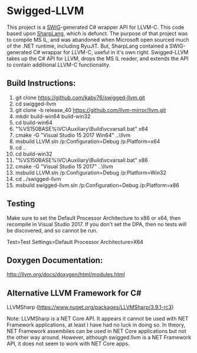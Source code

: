 # Swigged-LLVM

This project is a [SWIG](http://swig.org)-generated C# wrapper API for LLVM-C. This code
based upon [SharpLang](https://github.com/xen2/SharpLang), which is defunct. The purpose of that project
was to compile MS IL, and was abandoned when Microsoft open sourced much of the .NET runtime, including
RyuJIT. But, SharpLang contained a SWIG-generated C# wrappar for LLVM-C, useful in it's own right.
Swigged-LLVM takes up the C# API for LLVM, drops the MS IL reader, and extends the API to contain
additional LLVM-C functionality.

## Build Instructions:

1) git clone https://github.com/kaby76/swigged-llvm.git
2) cd swigged-llvm
3) git clone -b release_40 https://github.com/llvm-mirror/llvm.git
4) mkdir build-win64 build-win32
5) cd build-win64
6) "%VS150BASE%\VC\Auxiliary\Build\vcvarsall.bat" x64
7) cmake -G "Visual Studio 15 2017 Win64" ..\llvm
8) msbuild LLVM.sln /p:Configuration=Debug /p:Platform=x64
9) cd ..
10) cd build-win32
11) "%VS150BASE%\VC\Auxiliary\Build\vcvarsall.bat" x86
12) cmake -G "Visual Studio 15 2017" ..\llvm
13) msbuild LLVM.sln /p:Configuration=Debug /p:Platform=Win32
14) cd ../swigged-llvm
15) msbuild swigged-llvm.sln /p:Configuration=Debug /p:Platform=x86

## Testing

Make sure to set the Default Processor Architecture to x86 or x64, then
recompile in Visual Studio 2017. If you don't set the DPA, then
no tests will be discovered, and so cannot be run.

Test>Test Settings>Default Processor Architecture>X64

## Doxygen Documentation:

http://llvm.org/docs/doxygen/html/modules.html

## Alternative LLVM Framework for C#

LLVMSharp (https://www.nuget.org/packages/LLVMSharp/3.9.1-rc3)

Note: LLVMSharp is a NET Core API. It appears it cannot be used with NET Framework applications,
at least I have had no luck in doing so. In theory, NET Framework assemblies can be used in
NET Core applications but not the other way around. However, although swigged.llvm 
is a NET Framework API, it does not seem to work with NET Core apps.
